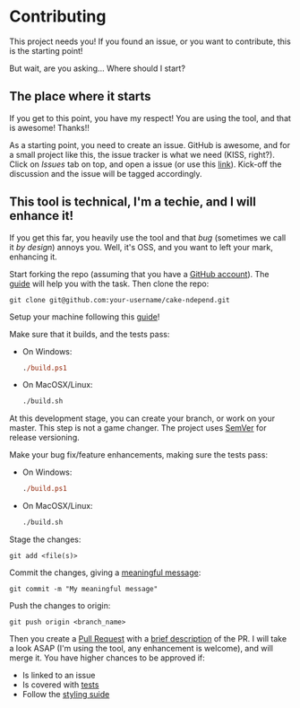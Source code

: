 # Contributing
This project needs you! If you found an issue, or you want to contribute, this is the starting point!

But wait, are you asking... Where should I start?

## The place where it starts
If you get to this point, you have my respect! You are using the tool, and that is awesome! Thanks!!

As a starting point, you need to create an issue. GitHub is awesome, and for a small project like this, the issue tracker is what we need (KISS, right?).
Click on *Issues* tab on top, and open a issue (or use this [link][issues]). Kick-off the discussion and the issue will be tagged accordingly.

## This tool is technical, I'm a techie, and I will enhance it!
If you get this far, you heavily use the tool and that *bug* (sometimes we call it *by design*) annoys you. Well, it's OSS, and you want to left your mark, enhancing it.

Start forking the repo (assuming that you have a [GitHub account][github_account]). The [guide][forking_guide] will help you with the task.
Then clone the repo:

    git clone git@github.com:your-username/cake-ndepend.git
    
Setup your machine following this [guide][setup_guide]!

Make sure that it builds, and the tests pass:
- On Windows:
    ```ps
    ./build.ps1
    ```
- On MacOSX/Linux:
    ```sh
    ./build.sh
    ```

At this development stage, you can create your branch, or work on your master. This step is not a game changer. The project uses [SemVer][semver] for release versioning.

Make your bug fix/feature enhancements, making sure the tests pass:
- On Windows:
    ```ps
    ./build.ps1
    ```
- On MacOSX/Linux:
    ```sh
    ./build.sh
    ```

Stage the changes:

    git add <file(s)>

Commit the changes, giving a [meaningful message][git_commit_messages]:

    git commit -m "My meaningful message"

Push the changes to origin:

    git push origin <branch_name>

Then you create a [Pull Request][github_pull_requests] with a [brief description][pr_description] of the PR. I will take a look ASAP (I'm using the tool, any enhancement is welcome), and will merge it. You have higher chances to be approved if:
- Is linked to an issue
- Is covered with [tests][tests]
- Follow the [styling suide][styling_guide]

[issues]: https://github.com/joaoasrosa/cake-ndepend/issues
[github_account]:https://github.com/join
[forking_guide]: https://help.github.com/articles/fork-a-repo/
[setup_guide]: https://github.com/joaoasrosa/cake-ndepend/blob/master/docs/SETUP.md
[semver]: http://semver.org/
[git_commit_messages]: http://tbaggery.com/2008/04/19/a-note-about-git-commit-messages.html
[github_pull_requests]: https://help.github.com/articles/creating-a-pull-request/
[pr_description]: https://github.com/blog/1943-how-to-write-the-perfect-pull-request
[tests]: https://github.com/joaoasrosa/cake-ndepend/blob/master/docs/DEVELOPMENT.md#tests
[styling_guide]: https://github.com/joaoasrosa/cake-ndepend/blob/master/docs/DEVELOPMENT.md#styling-guide

